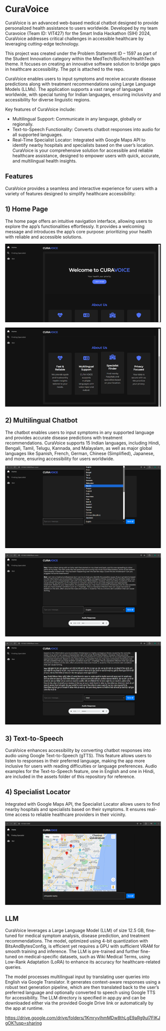 # CuraVoice

CuraVoice is an advanced web-based medical chatbot designed to provide personalized health assistance to users worldwide. Developed by my team Curavoice (Team ID: VIT427) for the Smart India Hackathon (SIH) 2024, CuraVoice addresses critical challenges in accessible healthcare by leveraging cutting-edge technology.

This project was created under the Problem Statement ID – 1597 as part of the Student Innovation category within the MedTech/BioTech/HealthTech theme. It focuses on creating an innovative software solution to bridge gaps in healthcare accessibility. The ppt is attached to the repo.

CuraVoice enables users to input symptoms and receive accurate disease predictions along with treatment recommendations using Large Language Models (LLMs). The application supports a vast range of languages worldwide, with special tuning for Indian languages, ensuring inclusivity and accessibility for diverse linguistic regions.

Key features of CuraVoice include:
+ Multilingual Support: Communicate in any language, globally or regionally.
+ Text-to-Speech Functionality: Converts chatbot responses into audio for all supported languages.
+ Real-Time Specialist Locator: Integrated with Google Maps API to identify nearby hospitals and specialists based on the user’s location.
CuraVoice is your comprehensive solution for accessible and reliable healthcare assistance, designed to empower users with quick, accurate, and multilingual health insights.

## Features
CuraVoice provides a seamless and interactive experience for users with a variety of features designed to simplify healthcare accessibility:
## 1) Home Page

The home page offers an intuitive navigation interface, allowing users to explore the app’s functionalities effortlessly. It provides a welcoming message and introduces the app’s core purpose: prioritizing your health with reliable and accessible solutions.

![Project Diagram](assets/Homepage1.png)

![Project Diagram](assets/Homepage2.png)

## 2) Multilingual Chatbot

The chatbot enables users to input symptoms in any supported language and provides accurate disease predictions with treatment recommendations. CuraVoice supports 15 Indian languages, including Hindi, Bengali, Tamil, Telugu, Kannada, and Malayalam, as well as major global languages like Spanish, French, German, Chinese (Simplified), Japanese, and more, ensuring accessibility for users worldwide.

![Project Diagram](assets/Language.png)

![Project Diagram](assets/English_Output.png)

![Project Diagram](assets/Hindi_Output.png)

## 3) Text-to-Speech

CuraVoice enhances accessibility by converting chatbot responses into audio using Google Text-to-Speech (gTTS). This feature allows users to listen to responses in their preferred language, making the app more inclusive for users with reading difficulties or language preferences.
Audio examples for the Text-to-Speech feature, one in English and one in Hindi, are included in the assets folder of this repository for reference.

## 4) Specialist Locator

Integrated with Google Maps API, the Specialist Locator allows users to find nearby hospitals and specialists based on their symptoms. It ensures real-time access to reliable healthcare providers in their vicinity.

![Project Diagram](assets/Specialist.png)

## LLM

CuraVoice leverages a Large Language Model (LLM) of size 12.5 GB, fine-tuned for medical symptom analysis, disease prediction, and treatment recommendations. The model, optimized using 4-bit quantization with BitsAndBytesConfig, is efficient yet requires a GPU with sufficient VRAM for smooth training and inference. The LLM is pre-trained and further fine-tuned on medical-specific datasets, such as Wiki Medical Terms, using Low-Rank Adaptation (LoRA) to enhance its accuracy for healthcare-related queries.

The model processes multilingual input by translating user queries into English via Google Translator. It generates context-aware responses using a robust text generation pipeline, which are then translated back to the user’s preferred language and optionally converted to speech using Google TTS for accessibility. The LLM directory is specified in app.py and can be downloaded either via the provided Google Drive link or automatically by the app at runtime.

https://drive.google.com/drive/folders/1KmryvlhmMDw8thLgE9aRg9ul7FIKJgOK?usp=sharing


